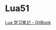 # Lua51

[LuaStudy]: https://www.kancloud.cn/acelam/lua_study/2760574

[Lua 学习笔记 - GitBook][LuaStudy]

